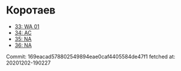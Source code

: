 # Коротаев
- [33: WA 01](33.md)
- [34: AC](34.md)
- [35: NA](35.md)
- [36: NA](36.md)

Commit: 169eacad578802549894eae0caf4405584de47f1
 fetched at: 20201202-190227
